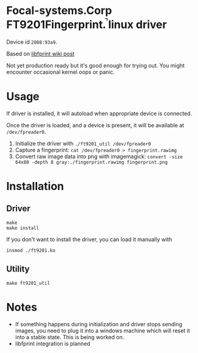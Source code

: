 # Focal-systems.Corp FT9201Fingerprint.̚ linux driver

Device id `2808:93a9`.

Based on [libfprint wiki post](https://gitlab.freedesktop.org/libfprint/wiki/-/wikis/Devices/2808:93a9)

Not yet production ready but it's good enough for trying out. You might encounter occasional kernel oops or panic.

# Usage

If driver is installed, it will autoload when appropriate device is connected.

Once the driver is loaded, and a device is present, it will be available at `/dev/fpreader0`.

1. Initialize the driver with `./ft9201_util /dev/fpreader0`
2. Capture a fingerprint: `cat /dev/fpreader0 > fingerprint.rawimg`
3. Convert raw image data into png with imagemagick: `convert -size 64x80 -depth 8 gray:./fingerprint.rawimg fingerprint.png`

# Installation

## Driver

```shell
make
make install
```

If you don't want to install the driver, you can load it manually with
```shell
insmod ./ft9201.ko
```

## Utility

```shell
make ft9201_util
```

# Notes

* If something happens during initialization and driver stops sending images, you need to plug it into a windows machine
which will reset it into a stable state. This is being worked on.
* libfprint integration is planned
